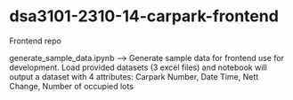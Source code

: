 # dsa3101-2310-14-carpark-frontend
Frontend repo

generate_sample_data.ipynb --> Generate sample data for frontend use for development. Load provided datasets (3 excel files) and notebook will output a dataset with 4 attributes: Carpark Number, Date Time, Nett Change, Number of occupied lots
